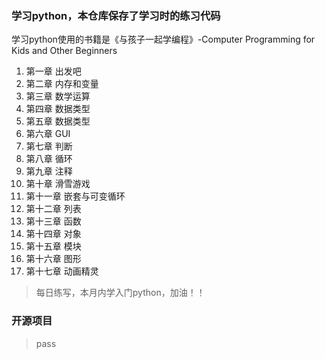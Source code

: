 ### 学习python，本仓库保存了学习时的练习代码
学习python使用的书籍是《与孩子一起学编程》-Computer Programming for Kids and Other Beginners

1.  第一章 出发吧
2.  第二章 内存和变量
3.  第三章 数学运算
4.  第四章 数据类型
5.  第五章 数据类型
6.  第六章 GUI
7.  第七章 判断
8.  第八章 循环
9.  第九章 注释
10. 第十章 滑雪游戏
11. 第十一章 嵌套与可变循环
12. 第十二章 列表
13. 第十三章 函数
14. 第十四章 对象
15. 第十五章 模块
16. 第十六章 图形
17. 第十七章 动画精灵


> 每日练写，本月内学入门python，加油！！

### 开源项目
> pass
